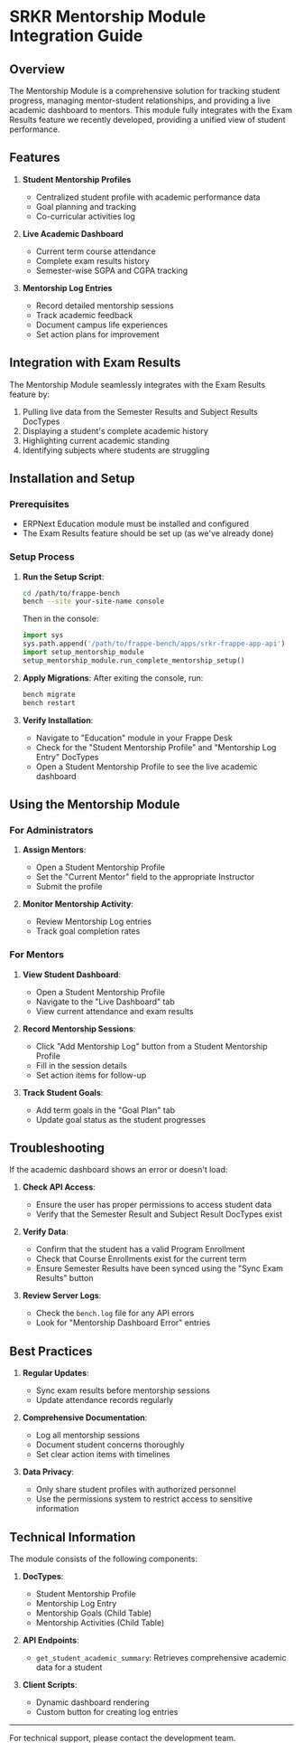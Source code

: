 # SRKR Mentorship Module Integration Guide

## Overview

The Mentorship Module is a comprehensive solution for tracking student progress, managing mentor-student relationships, and providing a live academic dashboard to mentors. This module fully integrates with the Exam Results feature we recently developed, providing a unified view of student performance.

## Features

1. **Student Mentorship Profiles**
   - Centralized student profile with academic performance data
   - Goal planning and tracking
   - Co-curricular activities log

2. **Live Academic Dashboard**
   - Current term course attendance
   - Complete exam results history
   - Semester-wise SGPA and CGPA tracking

3. **Mentorship Log Entries**
   - Record detailed mentorship sessions
   - Track academic feedback
   - Document campus life experiences
   - Set action plans for improvement

## Integration with Exam Results

The Mentorship Module seamlessly integrates with the Exam Results feature by:

1. Pulling live data from the Semester Results and Subject Results DocTypes
2. Displaying a student's complete academic history
3. Highlighting current academic standing
4. Identifying subjects where students are struggling

## Installation and Setup

### Prerequisites

- ERPNext Education module must be installed and configured
- The Exam Results feature should be set up (as we've already done)

### Setup Process

1. **Run the Setup Script**:
   ```bash
   cd /path/to/frappe-bench
   bench --site your-site-name console
   ```

   Then in the console:
   ```python
   import sys
   sys.path.append('/path/to/frappe-bench/apps/srkr-frappe-app-api')
   import setup_mentorship_module
   setup_mentorship_module.run_complete_mentorship_setup()
   ```

2. **Apply Migrations**:
   After exiting the console, run:
   ```bash
   bench migrate
   bench restart
   ```

3. **Verify Installation**:
   - Navigate to "Education" module in your Frappe Desk
   - Check for the "Student Mentorship Profile" and "Mentorship Log Entry" DocTypes
   - Open a Student Mentorship Profile to see the live academic dashboard

## Using the Mentorship Module

### For Administrators

1. **Assign Mentors**:
   - Open a Student Mentorship Profile
   - Set the "Current Mentor" field to the appropriate Instructor
   - Submit the profile

2. **Monitor Mentorship Activity**:
   - Review Mentorship Log entries
   - Track goal completion rates

### For Mentors

1. **View Student Dashboard**:
   - Open a Student Mentorship Profile
   - Navigate to the "Live Dashboard" tab
   - View current attendance and exam results

2. **Record Mentorship Sessions**:
   - Click "Add Mentorship Log" button from a Student Mentorship Profile
   - Fill in the session details
   - Set action items for follow-up

3. **Track Student Goals**:
   - Add term goals in the "Goal Plan" tab
   - Update goal status as the student progresses

## Troubleshooting

If the academic dashboard shows an error or doesn't load:

1. **Check API Access**:
   - Ensure the user has proper permissions to access student data
   - Verify that the Semester Result and Subject Result DocTypes exist

2. **Verify Data**:
   - Confirm that the student has a valid Program Enrollment
   - Check that Course Enrollments exist for the current term
   - Ensure Semester Results have been synced using the "Sync Exam Results" button

3. **Review Server Logs**:
   - Check the `bench.log` file for any API errors
   - Look for "Mentorship Dashboard Error" entries

## Best Practices

1. **Regular Updates**:
   - Sync exam results before mentorship sessions
   - Update attendance records regularly

2. **Comprehensive Documentation**:
   - Log all mentorship sessions
   - Document student concerns thoroughly
   - Set clear action items with timelines

3. **Data Privacy**:
   - Only share student profiles with authorized personnel
   - Use the permissions system to restrict access to sensitive information

## Technical Information

The module consists of the following components:

1. **DocTypes**:
   - Student Mentorship Profile
   - Mentorship Log Entry
   - Mentorship Goals (Child Table)
   - Mentorship Activities (Child Table)

2. **API Endpoints**:
   - `get_student_academic_summary`: Retrieves comprehensive academic data for a student

3. **Client Scripts**:
   - Dynamic dashboard rendering
   - Custom button for creating log entries

---

For technical support, please contact the development team.
